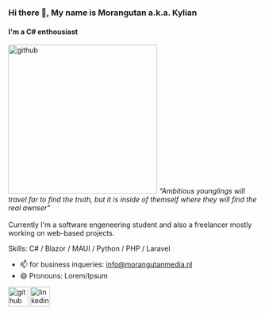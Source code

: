 ### Hi there 👋, My name is Morangutan a.k.a. Kylian
#### I'm a C# enthousiast
<img src="https://lp-cms-production.s3.amazonaws.com/public/image_browser/Pairi-Daiza.jpg" alt='github' height='300'>
<i>"Ambitious younglings will travel far to find the truth, but it is inside of themself where they will find the real awnser"</i>
<br/><br/>
Currently I'm a software engeneering student and also a freelancer mostly working on web-based projects.

Skills: C# / Blazor / MAUI / Python / PHP / Laravel

- 📫 for business inqueries: info@morangutanmedia.nl
- 😄 Pronouns: Lorem/Ipsum 


[<img src='https://cdn.jsdelivr.net/npm/simple-icons@3.0.1/icons/github.svg' alt='github' height='40'>](https://github.com/Morangutan)  [<img src='https://cdn.jsdelivr.net/npm/simple-icons@3.0.1/icons/linkedin.svg' alt='linkedin' height='40'>](https://www.linkedin.com/in/https://www.linkedin.com/in/kylian-huerta-77a592204//)  

